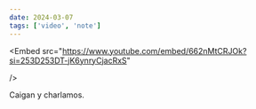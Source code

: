 ```yaml
---
date: 2024-03-07
tags: ['video', 'note']
---
```


<Embed
  src="https://www.youtube.com/embed/662nMtCRJOk?si=253D253DT-jK6ynryCjacRxS"

  
/>

Caigan y charlamos.
